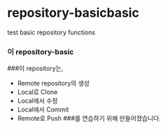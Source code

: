 # repository-basicbasic
test basic repository functions

### 이 repository-basic

 ###이 repository는, 
* Remote repository의 생성 
* Local로 Clone 
* Local에서 수정 
* Local에서 Commit 
* Remote로 Push 
###를 연습하기 위해 만들어졌습니다.
